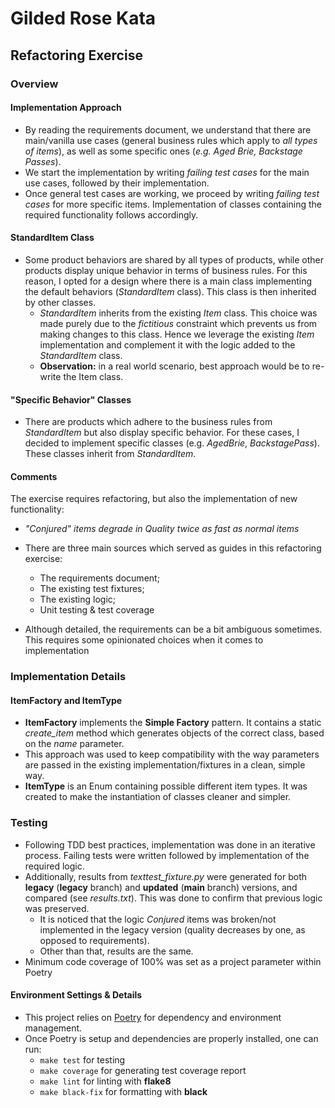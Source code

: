 # Gilded Rose Kata

## Refactoring Exercise

### Overview

#### Implementation Approach

* By reading the requirements document, we understand that there are main/vanilla use cases (general business rules which apply to *all types of items*), as well as some specific ones (*e.g. Aged Brie, Backstage Passes*).
* We start the implementation by writing *failing test cases* for the main use cases, followed by their implementation.
* Once general test cases are working, we proceed by writing *failing test cases* for more specific items. Implementation of classes containing the required functionality follows accordingly.

#### StandardItem Class

* Some product behaviors are shared by all types of products, while other products display unique behavior in terms of business rules. For this reason, I opted for a design where there is a main class implementing the default behaviors (*StandardItem* class). This class is then inherited by other classes.
  * *StandardItem* inherits from the existing *Item* class. This choice was made purely due to the *fictitious* constraint which prevents us from making changes to this class. Hence we leverage the existing *Item* implementation and complement it with the logic added to the *StandardItem* class.
  * **Observation:** in a real world scenario, best approach would be to re-write the Item class.

#### "Specific Behavior" Classes

* There are products which adhere to the business rules from *StandardItem* but also display specific behavior.
For these cases, I decided to implement specific classes (e.g. *AgedBrie*, *BackstagePass*). These classes inherit from *StandardItem*.

#### Comments

The exercise requires refactoring, but also the implementation of new functionality:

* *"Conjured" items degrade in Quality twice as fast as normal items*

* There are three main sources which served as guides in this refactoring exercise:
  * The requirements document;
  * The existing test fixtures;
  * The existing logic;
  * Unit testing & test coverage

* Although detailed, the requirements can be a bit ambiguous sometimes. This requires some opinionated choices when it comes to implementation

### Implementation Details

#### ItemFactory and ItemType

* **ItemFactory** implements the **Simple Factory** pattern. It contains a static *create_item* method which generates objects of the correct class, based on the *name* parameter.
* This approach was used to keep compatibility with the way parameters are passed in the existing implementation/fixtures in a clean, simple way.
* **ItemType** is an Enum containing possible different item types. It was created to make the instantiation of classes cleaner and simpler.

### Testing

* Following TDD best practices, implementation was done in an iterative process. Failing tests were written followed by implementation of the required logic.
* Additionally, results from *texttest_fixture.py* were generated for both **legacy** (**legacy** branch) and **updated** (**main** branch) versions, and compared (see *results.txt*). This was done to confirm that previous logic was preserved.
  * It is noticed that the logic *Conjured* items was broken/not implemented in the legacy version (quality decreases by one, as opposed to requirements).
  * Other than that, results are the same.
* Minimum code coverage of 100% was set as a project parameter within Poetry


#### Environment Settings & Details

* This project relies on [Poetry](https://poetry.com) for dependency and environment management.
* Once Poetry is setup and dependencies are properly installed, one can run:
  * ```make test``` for testing
  * ```make coverage``` for generating test coverage report
  * ```make lint``` for linting with **flake8**
  * ```make black-fix``` for formatting with **black**